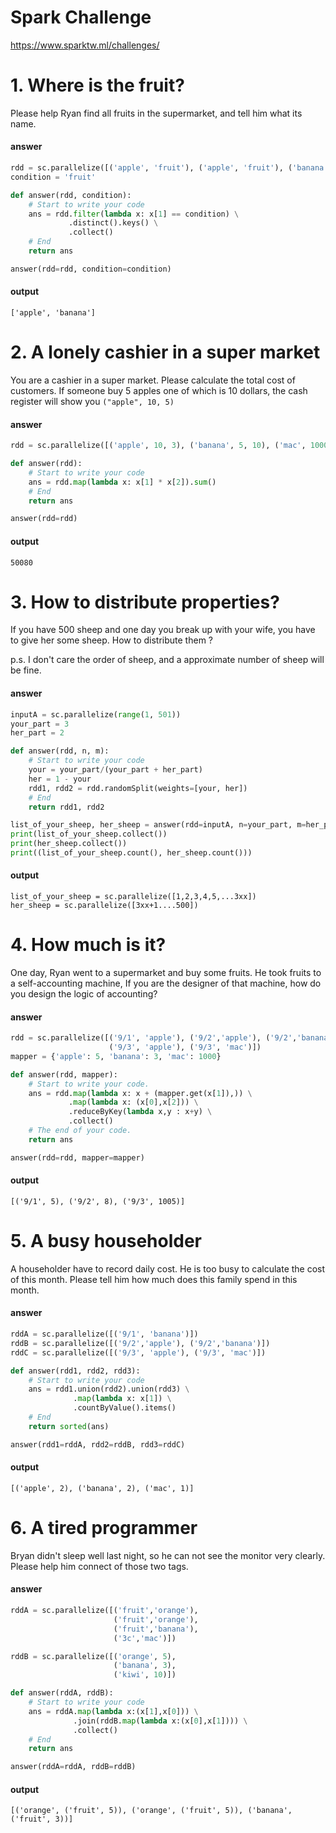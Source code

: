 # Spark Challenge
https://www.sparktw.ml/challenges/

# 1. Where is the fruit?
Please help Ryan find all fruits in the supermarket, and tell him what its name.

#### answer
```python
rdd = sc.parallelize([('apple', 'fruit'), ('apple', 'fruit'), ('banana', 'fruit'), ('mac', '3c')])
condition = 'fruit'

def answer(rdd, condition):
    # Start to write your code
    ans = rdd.filter(lambda x: x[1] == condition) \
             .distinct().keys() \
             .collect()
    # End
    return ans

answer(rdd=rdd, condition=condition)
```

#### output
```
['apple', 'banana']
```

# 2. A lonely cashier in a super market
You are a cashier in a super market. Please calculate the total cost of customers. If someone buy 5 apples one of which is 10 dollars, the cash register will show you `("apple", 10, 5)`

#### answer
```python
rdd = sc.parallelize([('apple', 10, 3), ('banana', 5, 10), ('mac', 10000, 5)])

def answer(rdd):
    # Start to write your code
    ans = rdd.map(lambda x: x[1] * x[2]).sum()
    # End
    return ans

answer(rdd=rdd)
```

#### output
```
50080
```

# 3. How to distribute properties?
If you have 500 sheep and one day you break up with your wife, you have to give her some sheep. How to distribute them ?

p.s. I don't care the order of sheep, and a approximate number of sheep will be fine.

#### answer
```python
inputA = sc.parallelize(range(1, 501)) 
your_part = 3
her_part = 2

def answer(rdd, n, m):
    # Start to write your code
    your = your_part/(your_part + her_part)
    her = 1 - your
    rdd1, rdd2 = rdd.randomSplit(weights=[your, her])
    # End
    return rdd1, rdd2

list_of_your_sheep, her_sheep = answer(rdd=inputA, n=your_part, m=her_part)
print(list_of_your_sheep.collect())
print(her_sheep.collect())
print((list_of_your_sheep.count(), her_sheep.count()))
```

#### output
```
list_of_your_sheep = sc.parallelize([1,2,3,4,5,...3xx]) 
her_sheep = sc.parallelize([3xx+1....500])
```
# 4. How much is it?
One day, Ryan went to a supermarket and buy some fruits. He took fruits to a self-accounting machine, If you are the designer of that machine, how do you design the logic of accounting?

#### answer
```python
rdd = sc.parallelize([('9/1', 'apple'), ('9/2','apple'), ('9/2','banana'),
                      ('9/3', 'apple'), ('9/3', 'mac')])
mapper = {'apple': 5, 'banana': 3, 'mac': 1000}

def answer(rdd, mapper):
    # Start to write your code.
    ans = rdd.map(lambda x: x + (mapper.get(x[1]),)) \
             .map(lambda x: (x[0],x[2])) \
             .reduceByKey(lambda x,y : x+y) \
             .collect()
    # The end of your code.
    return ans

answer(rdd=rdd, mapper=mapper)
```

#### output
```
[('9/1', 5), ('9/2', 8), ('9/3', 1005)]
```

# 5. A busy householder
A householder have to record daily cost. He is too busy to calculate the cost of this month. Please tell him how much does this family spend in this month.

#### answer
```python
rddA = sc.parallelize([('9/1', 'banana')])
rddB = sc.parallelize([('9/2','apple'), ('9/2','banana')])
rddC = sc.parallelize([('9/3', 'apple'), ('9/3', 'mac')])

def answer(rdd1, rdd2, rdd3):
    # Start to write your code
    ans = rdd1.union(rdd2).union(rdd3) \
              .map(lambda x: x[1]) \
              .countByValue().items()
    # End
    return sorted(ans)

answer(rdd1=rddA, rdd2=rddB, rdd3=rddC)
```

#### output
```
[('apple', 2), ('banana', 2), ('mac', 1)]
```

# 6. A tired programmer
Bryan didn't sleep well last night, so he can not see the monitor very clearly. Please help him connect of those two tags.

#### answer
```python
rddA = sc.parallelize([('fruit','orange'),
                       ('fruit','orange'),
                       ('fruit','banana'),
                       ('3c','mac')])

rddB = sc.parallelize([('orange', 5),
                       ('banana', 3),
                       ('kiwi', 10)])

def answer(rddA, rddB):
    # Start to write your code
    ans = rddA.map(lambda x:(x[1],x[0])) \
              .join(rddB.map(lambda x:(x[0],x[1]))) \
              .collect()
    # End
    return ans

answer(rddA=rddA, rddB=rddB)
```

#### output
```
[('orange', ('fruit', 5)), ('orange', ('fruit', 5)), ('banana', ('fruit', 3))]
```



